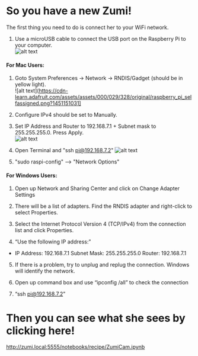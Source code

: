 # So you have a new Zumi!

The first thing you need to do is connect her to your WiFi network.

1. Use a microUSB cable to connect the USB port on the Raspberry Pi to your computer.<BR>
![alt text](https://blog.gbaman.info/wp-content/uploads/2015/12/IMG_5140-1038x576.jpg)

#### For Mac Users:
1. Goto System Preferences → Network → RNDIS/Gadget (should be in yellow light).<BR>
![alt text](https://cdn-learn.adafruit.com/assets/assets/000/029/328/original/raspberry_pi_selfassigned.png?1451151031]

2. Configure IPv4 should be set to Manually.<BR>

3. Set IP Address and Router to 192.168.7.1 + Subnet mask to 255.255.255.0. Press Apply.<BR>
![alt text](https://learn.adafruit.com/assets/29325)
  
4. Open Terminal and "ssh pi@192.168.7.2"
![alt text](https://cdn-learn.adafruit.com/assets/assets/000/029/329/medium640/raspberry_pi_ssh.png?1451151032)

5. "sudo raspi-config" --> "Network Options"


#### For Windows Users:
1. Open up Network and Sharing Center and click on Change Adapter Settings

2. There will be a list of adapters. Find the RNDIS adapter and right-click to select Properties.

3. Select the Internet Protocol Version 4 (TCP/IPv4) from the connection list and click Properties.

4. “Use the following IP address:”
- IP Address: 192.168.7.1  Subnet Mask: 255.255.255.0  Router: 192.168.7.1

5. If there is a problem, try to unplug and replug the connection. Windows will identify the network.

6. Open up command box and use “ipconfig /all” to check the connection

7. “ssh pi@192.168.7.2”


# Then you can see what she sees by clicking here!
http://zumi.local:5555/notebooks/recipe/ZumiCam.ipynb <BR>
